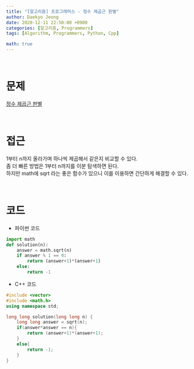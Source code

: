 ```yaml
---
title: "[알고리즘] 프로그래머스 - 정수 제곱근 판별"
author: Daekyo Jeong
date: 2020-12-11 22:50:00 +0900
categories: [알고리즘, Programmers]
tags: [Algorithm, Programmers, Python, Cpp]

math: true
---
```


<br/>

# **문제**


[정수 제곱근 판별](https://programmers.co.kr/learn/courses/30/lessons/12934)

<br/>

# **접근**  

1부터 n까지 올라가며 하나씩 제곱해서 같은지 비교할 수 있다.  
좀 더 빠른 방법은 1부터 n까지를 이분 탐색하면 된다.  
하지만 math에 sqrt 라는 좋은 함수가 있으니 이를 이용하면 간단하게 해결할 수 있다.  

<br/>

# **코드**


- 파이썬 코드   

```py
import math
def solution(n):
    answer = math.sqrt(n)
    if answer % 1 == 0:
        return (answer+1)*(answer+1)
    else:
        return -1
```


- C++ 코드

```cpp
#include <vector>
#include <math.h>
using namespace std;

long long solution(long long n) {
    long long answer = sqrt(n);
    if(answer*answer == n){
        return (answer+1)*(answer+1);
    }
    else{
        return -1;
    }
}
```



<br/>
